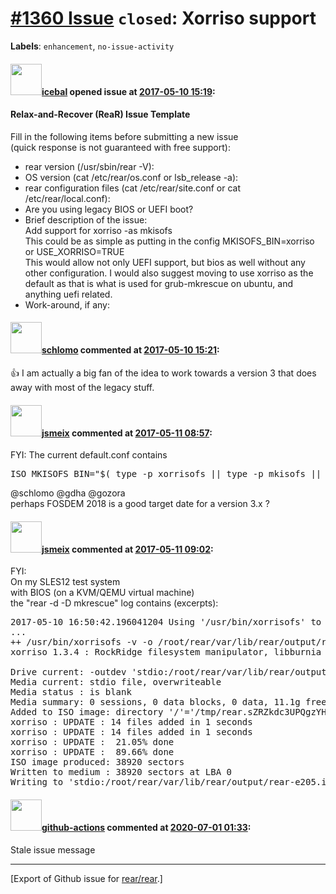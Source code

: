 [\#1360 Issue](https://github.com/rear/rear/issues/1360) `closed`: Xorriso support
==================================================================================

**Labels**: `enhancement`, `no-issue-activity`

#### <img src="https://avatars.githubusercontent.com/u/946581?u=6c08f02ac67727afa178cbb7dc926c0b7e3d862d&v=4" width="50">[icebal](https://github.com/icebal) opened issue at [2017-05-10 15:19](https://github.com/rear/rear/issues/1360):

#### Relax-and-Recover (ReaR) Issue Template

Fill in the following items before submitting a new issue  
(quick response is not guaranteed with free support):

-   rear version (/usr/sbin/rear -V):
-   OS version (cat /etc/rear/os.conf or lsb\_release -a):
-   rear configuration files (cat /etc/rear/site.conf or cat
    /etc/rear/local.conf):
-   Are you using legacy BIOS or UEFI boot?
-   Brief description of the issue:  
    Add support for xorriso -as mkisofs  
    This could be as simple as putting in the config
    MKISOFS\_BIN=xorriso or USE\_XORRISO=TRUE  
    This would allow not only UEFI support, but bios as well without any
    other configuration. I would also suggest moving to use xorriso as
    the default as that is what is used for grub-mkrescue on ubuntu, and
    anything uefi related.
-   Work-around, if any:

#### <img src="https://avatars.githubusercontent.com/u/101384?v=4" width="50">[schlomo](https://github.com/schlomo) commented at [2017-05-10 15:21](https://github.com/rear/rear/issues/1360#issuecomment-300517148):

👍 I am actually a big fan of the idea to work towards a version 3 that
does away with most of the legacy stuff.

#### <img src="https://avatars.githubusercontent.com/u/1788608?u=925fc54e2ce01551392622446ece427f51e2f0ce&v=4" width="50">[jsmeix](https://github.com/jsmeix) commented at [2017-05-11 08:57](https://github.com/rear/rear/issues/1360#issuecomment-300727539):

FYI: The current default.conf contains

<pre>
ISO_MKISOFS_BIN="$( type -p xorrisofs || type -p mkisofs || type -p genisoimage )"
</pre>

@schlomo @gdha @gozora  
perhaps FOSDEM 2018 is a good target date for a version 3.x ?

#### <img src="https://avatars.githubusercontent.com/u/1788608?u=925fc54e2ce01551392622446ece427f51e2f0ce&v=4" width="50">[jsmeix](https://github.com/jsmeix) commented at [2017-05-11 09:02](https://github.com/rear/rear/issues/1360#issuecomment-300728701):

FYI:  
On my SLES12 test system  
with BIOS (on a KVM/QEMU virtual machine)  
the "rear -d -D mkrescue" log contains (excerpts):

<pre>
2017-05-10 16:50:42.196041204 Using '/usr/bin/xorrisofs' to create ISO images
...
++ /usr/bin/xorrisofs -v -o /root/rear/var/lib/rear/output/rear-e205.iso -b isolinux/isolinux.bin -c isolinux/boot.cat -no-emul-boot -boot-load-size 4 -boot-info-table -R -J -volid RELAXRECOVER -v -iso-level 3 .
xorriso 1.3.4 : RockRidge filesystem manipulator, libburnia project.

Drive current: -outdev 'stdio:/root/rear/var/lib/rear/output/rear-e205.iso'
Media current: stdio file, overwriteable
Media status : is blank
Media summary: 0 sessions, 0 data blocks, 0 data, 11.1g free
Added to ISO image: directory '/'='/tmp/rear.sZRZkdc3UPQgzYH/tmp/isofs'
xorriso : UPDATE : 14 files added in 1 seconds
xorriso : UPDATE : 14 files added in 1 seconds
xorriso : UPDATE :  21.05% done
xorriso : UPDATE :  89.66% done
ISO image produced: 38920 sectors
Written to medium : 38920 sectors at LBA 0
Writing to 'stdio:/root/rear/var/lib/rear/output/rear-e205.iso' completed successfully.
</pre>

#### <img src="https://avatars.githubusercontent.com/in/15368?v=4" width="50">[github-actions](https://github.com/apps/github-actions) commented at [2020-07-01 01:33](https://github.com/rear/rear/issues/1360#issuecomment-652134864):

Stale issue message

------------------------------------------------------------------------

\[Export of Github issue for
[rear/rear](https://github.com/rear/rear).\]

